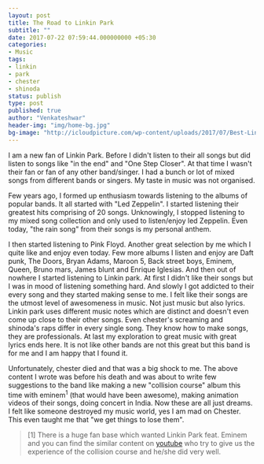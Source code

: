 ```yaml
---
layout: post
title: The Road to Linkin Park
subtitle: ""
date: 2017-07-22 07:59:44.000000000 +05:30
categories:
- Music
tags:
- linkin
- park
- chester
- shinoda
status: publish
type: post
published: true
author: "Venkateshwar"
header-img: "img/home-bg.jpg"
bg-image: "http://icloudpicture.com/wp-content/uploads/2017/07/Best-Linkin-Park-Wallpapers.jpg"
---
```


I am a new fan of Linkin Park. Before I didn't listen to their all songs but did listen to songs like "in the end" and "One Step Closer". At that time I wasn't their fan or fan of any other band/singer. I had a bunch or lot of mixed songs from different bands or singers. My taste in music was not organised.

Few years ago, I formed up enthusiasm towards listening to the albums of popular bands. It all started with "Led Zeppelin". I started listening their greatest hits comprising of 20 songs. Unknowingly, I stopped listening to my mixed song collection and only used to listen/enjoy led Zeppelin. Even today, "the rain song" from their songs is my personal anthem.

I then started listening to Pink Floyd. Another great selection by me which I quite like and enjoy even today. Few more albums I listen and enjoy are Daft punk, The Doors, Bryan Adams, Maroon 5, Back street boys, Eminem, Queen, Bruno mars, James blunt and Enrique Iglesias. And then out of nowhere I started listening to Linkin park. At first I didn't like their songs but I was in mood of listening something hard. And slowly I got addicted to their every song and they started making sense to me. I felt like their songs are the utmost level of awesomeness in music. Not just music but also lyrics. Linkin park uses different music notes which are distinct and doesn't even come up close to their other songs. Even chester's screaming and shinoda's raps differ in every single song. They know how to make songs, they are professionals. At last my exploration to great music with great lyrics ends here. It is not like other bands are not this great but this band is for me and I am happy that I found it. 

Unfortunately, chester died and that was a big shock to me. The above content I wrote was before his death and was about to write few suggestions to the band like making a new "collision course" album this time with eminem<sup>1</sup> (that would have been awesome), making animation videos of their songs, doing concert in India. Now these are all just dreams. I felt like someone destroyed my music world, yes I am mad on Chester. This even taught me that "we get things to lose them". 

> [1] There is a huge fan base which wanted Linkin Park feat. Eminem and you can find the similar content on [youtube](https://youtu.be/vpsbgCn1hVI) who try to give us the experience of the collision course and he/she did very well.
